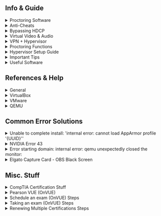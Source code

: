 ## Info & Guide
<details>
<summary>Proctoring Software</summary>

| Software | Browser Extension | System Test | Bypassed |
| - | - | - | - |
| Pafish |  | [Link](https://github.com/a0rtega/pafish/releases/download/v0.6/pafish64.exe) | ✅ |
| Al-Khaser |  | [Link](https://github.com/LordNoteworthy/al-khaser) | ❔ |
| Safe Exam Browser |  | [Link](https://github.com/SafeExamBrowser/seb-win-refactoring) | ✅ |
| Pearson VUE |  | [Link](https://system-test.onvue.com/system_test?customer=pearson_vue) | ✅ |
| ProctorU | ✅ | [FF Addon](https://s3-us-west-2.amazonaws.com/proctoru-assets/extension/firefox-extension-latest.xpi) or [Chrome Addon](https://chrome.google.com/webstore/detail/proctoru/goobgennebinldhonaajgafidboenlkl) | ✅ |
| ProctorU: Guardian Browser |  | [Link](https://guardian.meazurelearning.com/) | ✅ |
| Proctorio | ✅ | [Link](https://getproctorio.com/) | ✅ |
| Examity | ✅ | [New Platform System Check](https://on.v5.examity.com/systemcheck) or [Chrome Addon](https://chromewebstore.google.com/detail/geapelpefnpekodnnlkcaadniodlgebj) or [FF Addon](https://addons.mozilla.org/en-US/firefox/addon/examity/) | ✅ |
| Respondus (LockDown Browser) | ✅ | [Link](https://download.respondus.com/lockdown/download.php) | ✅ |
| Kryterion |  | [Link](https://www.kryterion.com/systemcheck/) | ✅ |
| Honorlock | ✅ | [Link](https://app.honorlock.com/install/extension) | ✅ |
| Inspera Exam Portal | | [Link](https://ltu.inspera.com/get-iep) - [Demo Exam Instructions](https://www.ltu.se/en/student-web/your-studies/examination/digital-exam-inspera/instructions-for-pc-and-mac-when-downloading-the-inspera-exam-portal) | ✅ |

</details>


<details>
<summary>Anti-Cheats</summary>

* [areweanticheatyet](https://areweanticheatyet.com/)

| Type | Engine | Bypassed | Used By |
|-|-|-|-|
| **Anti-Cheat** | Anti-Cheat Expert (ACE) | ✅ | Primarily Mobile Games |
| **Anti-Cheat** | BattlEye (BE) | ✅ (With RDTSC VM Force Exit Kernal Patch) | Desktop Games |
| **Anti-Cheat** | Easy Anti-Cheat (EAC) | ✅ | Desktop Games |
| **Anti-Cheat** | Gepard Shield | ✅ (With RDTSC VM Force Exit Kernal Patch) |  |
| **Anti-Cheat** | Hyperion | ✅ | Roblox |
| **Anti-Cheat** | Mhyprot | ✅ | Genshin Impact |
| **Anti-Cheat** | nProtect GameGuard (NP) | ✅ | Desktop Games |
| **Anti-Cheat** | RICOCHET | ✅ | Call of Duty Games |
| **Anti-Cheat** | Vanguard | ‼️(1: Incorrect function) | Valorant |
| **Encrypt** | Enigma Protector | ✅ |  |
| **Encrypt** | Safegine Shielden | ✅ |  |
| **Encrypt** | Themida | ✅ |  |
| **Encrypt** | VMProtect | ✅ |  |
| **Encrypt** | VProtect | ✅ |  |

- ‼️ Some games cannot run under this environment, but I'm not sure whether qemu has been detected. The game doesn't say "Virtual machine detected" specifically.

</details>


<details>
<summary>Bypassing HDCP</summary>

## Bypassing HDCP Visual Graph:
![bypass](https://github.com/Scrut1ny/Hypervisor-Phantom/assets/53458032/589b0f88-f14b-44d8-bf1c-225df4d01e54)

- [HDCP Versions](https://en.wikipedia.org/wiki/High-bandwidth_Digital_Content_Protection#Versions)

## Capture Card Format Support:
![image](https://github.com/Scrut1ny/Hypervisor-Phantom/assets/53458032/17cfcbe5-0700-440c-af12-3c1dd0157ff1)

## Cheapo Bypass Kit:
- 1x2 HDMI Splitter `$13` > [OREI](https://www.amazon.com/dp/B005HXFARS)
- EDID Emulator `$7` > [EVanlak](https://www.amazon.com/dp/B07YMTKJCR)
- USB HDMI Capture Card `$9` > [AXHDCAP](https://www.amazon.com/dp/B0C2MDTY8P)

## Elegant Bypass Kit (Recommended):
- 1x2 HDMI Splitter `$20-30` > [ViewHD](https://www.amazon.com/dp/B004F9LVXC)
- EDID Emulator `$20` > [HD-EWB](https://www.amazon.com/dp/B0CRRWQ7XS)
- USB HDMI Capture Card `$130-200` > [Elgato HD60 X](https://www.amazon.com/dp/B09V1KJ3J4)

## Equipment
- Capture Card(s)
    - [Elgato Cam Link](https://www.amazon.com/dp/B07K3FN5MR)
    - [Elgato HD60 X](https://www.amazon.com/dp/B09V1KJ3J4)
    - [AXHDCAP 4K HDMI Video Capture Card](https://www.amazon.com/dp/B0C2MDTY8P)
- 1x2 HDMI Splitter(s)
    - [HBAVLINK](https://www.amazon.com/dp/B08T62MKH1)
    - [CORSAHD](https://www.amazon.com/dp/B0CLL5GQXT)
    - [ViewHD](https://www.amazon.com/dp/B004F9LVXC)
    - [OREI](https://www.amazon.com/dp/B005HXFARS)
    - [EZCOO](https://www.amazon.com/dp/B07VP37KMB)
    - [EZCOO](https://www.amazon.com/dp/B07TZRXKYG)
- EDID Emulator(s)
    - HDMI 
        - [HD-EWB](https://www.amazon.com/dp/B0CRRWQ7XS)
        - [EVanlak](https://www.amazon.com/dp/B07YMTKJCR)
    - DP
        - [DPH-EWB](https://www.amazon.com/dp/B0C3H763FG)
        - [EVanlak](https://www.amazon.com/dp/B07YLP1GG4)

</details>

<details>
<summary>Virtual Video & Audio</summary>

## Bring live video from your smartphone, remote computer, or friends directly into OBS or other studio software.
- [VDO.Ninja](https://vdo.ninja/)

## VB-CABLE Virtual Audio Device
- [VB-AUDIO Software](https://vb-audio.com/Cable/index.htm)
    - [Windows Download](https://download.vb-audio.com/Download_CABLE/VBCABLE_Driver_Pack43.zip)
    - [macOS Download](https://download.vb-audio.com/Download_MAC/VBCable_MACDriver_Pack108.zip)

## Virtual Display Driver
- [Virtual-Display-Driver](https://github.com/itsmikethetech/Virtual-Display-Driver)

</details>

<details>
<summary>VPN + Hypervisor</summary>

- ***IMPORTANT***: Ensure not to add a custom DNS configuration to the guest system on the hypervisor if your host system's VPN uses custom DNS block lists. Doing so may result in your guest hypervisor system losing its internet connection!

## Mullvad VPN + QEMU
- For the VPN connection to get properly natted/bridged you must enable the setting `Local network sharing` option!
    - How to: `⚙️` > `VPN settings` > `Local network sharing` ✅

![image](https://github.com/Scrut1ny/Hypervisor-Phantom/assets/53458032/e7f3c075-bd87-4abe-a88f-8897fc9be19d)
![image](https://github.com/Scrut1ny/Hypervisor-Phantom/assets/53458032/d0b09a31-78d4-491f-9688-1a3fe9dbd779)
![image](https://github.com/Scrut1ny/Hypervisor-Phantom/assets/53458032/21993e06-2719-4c3e-89d5-d1557f84ee29)

</details>


<details>
<summary>Proctoring Functions</summary>
<details>
<summary>Honorlock</summary>
    
| **Function** | **Description** |
|-|-|
| Record Webcam | Record student's testing enviroment using webcam |
| Record Screen | Record student's screen during exam |
| Record Web Traffic | Log student's internet activity |
| Room Scan | Record a 360 degree enviroment scan before the assessment begins |
| Disable Copy/Paste | Block clipboard actions |
| Disable Printing | Block printing exam content |
| Browser Guard | Limit browser activity to exam content and allowed site URLs only |
| Allowed Site URLs | Allow access to specific websites during an exam session |
| Student Photo | Capture student photo before the assessment begins |
| Student ID | Capture ID photo before the assessment begins |
  
</details>

<details>
<summary>Proctorio</summary>
  
| **Recording Settings** | **Verification Settings** | **Lock Down Settings** |
|-|-|-|
| Record Video | Verify Video | Force Full Screen |
| Record Audio | Verify Audio | Only One Screen |
| Record Screen | Verify Identity | Disable New Tabs |
| Record Web Traffic | Verify Desktop | Close Open Tabs |
| Record Desk | Verify Signature | Disable Printing |
|  |  | Disable Clipboard |
|  |  | Clear Cache |
|  |  | Disable Right Click |
|  |  | Prevent Re-Entry |

</details>

<details>
<summary>Pearson VUE</summary>

## BrowserLock
- System Requirements
[Link](https://home.pearsonvue.com/Standalone-pages/System-requirements-PVBL.aspx)

- Exam Content & Special Configurations (SDS)
```
https://securedelivery-hs-prd-1.pearsonvue.com/SecureDeliveryService
```

- Application location:
```batch
%APPDATA%\OnVUE\BrowserLock.exe
```

- Log file location:
```batch
%LOCALAPPDATA%\BrowserLock\log
```

- Commands it runs
```powershell
# Obtains NetConnectionID
wmic nic where "NetConnectionStatus = 2" get NetConnectionID /value

# Obtains USB FriendlyName
powershell.exe Get-PnpDevice -PresentOnly | Where-Object { $_.InstanceId -match '^USB' }

# Obtains Display/Monitor FriendlyName
powershell.exe -Command "Get-WmiObject -Namespace 'root\WMI' -Class 'WMIMonitorID' | ForEach-Object -Process { if($_.UserFriendlyName) { ([System.Text.Encoding]::ASCII.GetString($_.UserFriendlyName)).Replace('$([char]0x0000)','') } }"

# Obtains running processes
powershell.exe /c Get-CimInstance -className win32_process | select Name,ProcessId,ParentProcessId,CommandLine,ExecutablePath

# Obtains MachineGUID
powershell (Get-ItemProperty registry::HKEY_LOCAL_MACHINE\SOFTWARE\Microsoft\Cryptography\ -Name MachineGuid).MachineGUID

# Obtains system hostname
C:\Windows\system32\cmd.exe /c hostname
```

- Hypervisor System Checks (in log file):
```
# LOG:
XXXX-XX-XX XX:XX:XX.XXX-XXXX [BROWSER LOCK] [INFO] VM Allowed flag value from forensics is vmAllowedForensic=false
XXXX-XX-XX XX:XX:XX.XXX-XXXX [BROWSER LOCK] [INFO] Multiple Monitor Allowed flag value from forensics is multiMonitorAllowedForensic=false
XXXX-XX-XX XX:XX:XX.XXX-XXXX [BROWSER LOCK] [INFO] VPN Allowed flag value from forensics is vpnAllowedForensic=true
XXXX-XX-XX XX:XX:XX.XXX-XXXX [BROWSER LOCK] [INFO] Shutdown file monitor started
XXXX-XX-XX XX:XX:XX.XXX-XXXX [BROWSER LOCK] [INFO] VM configuration received from SDS will be applied for validation
XXXX-XX-XX XX:XX:XX.XXX-XXXX [BROWSER LOCK] [INFO] VM detection value is: vmDetectConfig=true
XXXX-XX-XX XX:XX:XX.XXX-XXXX [BROWSER LOCK] [INFO] Multiple monitor configuration received from SDS will be applied for validation
XXXX-XX-XX XX:XX:XX.XXX-XXXX [BROWSER LOCK] [INFO] Multiple monitor detection value is: multipleMonitorDetectConfig=true
XXXX-XX-XX XX:XX:XX.XXX-XXXX [BROWSER LOCK] [INFO] VPN configuration received from forensics will be applied for validation
XXXX-XX-XX XX:XX:XX.XXX-XXXX [BROWSER LOCK] [INFO] VPN detection value is: vpnDetectConfig=false
XXXX-XX-XX XX:XX:XX.XXX-XXXX [BROWSER LOCK] [INFO] USB mass storage detection value is: usbDetectConfig=false
XXXX-XX-XX XX:XX:XX.XXX-XXXX [BROWSER LOCK] [INFO] Minimum browserlock version required: 2304 
XXXX-XX-XX XX:XX:XX.XXX-XXXX [BROWSER LOCK] [INFO] Current browserlock version: 2402.1.1 
XXXX-XX-XX XX:XX:XX.XXX-XXXX [BROWSER LOCK] [INFO] Check if Browserlock running on VM: {DMI type 1 (System Information) - Product Name}, {DMI type 2 (Base Board Information) - Serial Number}, runningOnVM=false
XXXX-XX-XX XX:XX:XX.XXX-XXXX [BROWSER LOCK] [INFO] VM check: diskSize=499 GB
XXXX-XX-XX XX:XX:XX.XXX-XXXX [BROWSER LOCK] [INFO] Browserlock is not running on virtual machine
XXXX-XX-XX XX:XX:XX.XXX-XXXX [BROWSER LOCK] [INFO] Display HDCP supported check: hdcpSupported=true
XXXX-XX-XX XX:XX:XX.XXX-XXXX [BROWSER LOCK] [INFO] Number of display devices connected: AWT=1, Physical=1, Physical/Virtual=1, Duplicate=1

# BrowserLock Booleon Variables
- hdcpSupported
- multiMonitorAllowedForensic
- multipleMonitorDetectConfig
- runningOnVM
- usbDetectConfig
- vmAllowedForensic
- vmDetectConfig
- vpnAllowedForensic
- vpnDetectConfig
```

![image](https://github.com/Scrut1ny/Hypervisor-Phantom/assets/53458032/af144f9c-e69b-4998-8b44-16c876612c25)

</details>
</details>

<details>
<summary>Hypervisor Setup Guide</summary>
<details>
<summary>VirtualBox</summary>

### Virtual Box - VBoxManage Tool Location:
```
Linux: /usr/bin/VBoxManage
Mac OS X: /Applications/VirtualBox.app/Contents/MacOS/VBoxManage
Oracle Solaris: /opt/VirtualBox/bin/VBoxManage
Windows: C:\Program Files\Oracle\VirtualBox\VBoxManage.exe
```

### Run these scripts:
* Configure the VM: `VM-External-Modifer.ps1`
* Spoof Windows: `VM-Internal-Modifier.ps1`

### ExecutionPolicy Modifier:
```
Set-ExecutionPolicy -ExecutionPolicy Bypass -Scope Process -Force
```

## Building a Custom Version
- [Vbox Source Code](https://www.virtualbox.org/browser/vbox/trunk#src/VBox/Devices)
- [Vbox Build Instructions](https://www.virtualbox.org/wiki/Linux%20build%20instructions)

### Dependencies
```
sudo apt update && sudo apt upgrade -y && sudo apt autoremove -y && sudo apt install -y acpica-tools chrpath doxygen g++-multilib libasound2-dev libcap-dev libcurl4-openssl-dev libdevmapper-dev libidl-dev libopus-dev libpam0g-dev libpulse-dev libqt5opengl5-dev libqt5x11extras5-dev qttools5-dev libsdl1.2-dev libsdl-ttf2.0-dev libssl-dev libvpx-dev libxcursor-dev libxinerama-dev libxml2-dev libxml2-utils libxmu-dev libxrandr-dev make nasm python3-dev python-dev qttools5-dev-tools texlive texlive-fonts-extra texlive-latex-extra unzip xsltproc default-jdk libstdc++5 libxslt1-dev linux-kernel-headers makeself mesa-common-dev subversion yasm zlib1g-dev glslang-tools ia32-libs libc6-dev-i386 lib32gcc1 lib32stdc++6
```

### Building VirtualBox
```
./configure --disable-hardening && source ./env.sh && kmk all && 
```

</details>

<details>
<summary>VMware</summary>

### VMware PRO License Key:
```
MC60H-DWHD5-H80U9-6V85M-8280D
```

### Patching BIOS ROM
1. Locate file `BIOS.440.ROM` within `%PROGRAMFILES(X86)%\VMware\VMware Workstation\x64`.
2. Utilize [Phoenix BIOS Editor](https://mega.nz/file/cek3ARwR#0L3mXNAlknF0zJQPOmtqPoyAvF5exviI3zw_BfRixOk) to modify compromising DMI Strings, like `VMware` or `Virtual Platform`.
3. Once completed, go to `File` then `Build BIOS` and save the patched BIOS somewhere. **Don't overwrite the original file!**
4. Now within the `*.vmx` config file, make sure to add the new patched BIOS location for the `bios440.filename` argument line.

### Set Custom CPUID (optional)
![image](https://github.com/Scrut1ny/Hypervisor-Phantom/assets/53458032/fed4e5e8-4ea3-4001-80f3-e84fce123c8e)

### Add the following into your *.vmx
```
bios440.filename = "C:\<path_to_your_bios_file>\BIOS.440.PATCH.ROM"
hypervisor.cpuid.v0 = "FALSE"
smbios.reflectHost = "TRUE"
ethernet0.address = "00:C0:CA:A7:2B:9E"
isolation.tools.getPtrLocation.disable = "TRUE"
isolation.tools.setPtrLocation.disable = "TRUE"
isolation.tools.setVersion.disable = "TRUE"
isolation.tools.getVersion.disable = "TRUE"
monitor_control.restrict_backdoor = "TRUE"
monitor_control.virtual_rdtsc = "FALSE"
```

### **IMPORTANT**
* `smbios.reflectHost` will NOT fully function properly if UEFI firmware is used without the BIOS ROM patch. If you use BIOS firmware instead, you don't have to worry about doing the BIOS ROM patch (you can still do it if you want though).

### Run these scripts:
* Spoof Windows: `VM-Internal-Modifier.ps1`

### ExecutionPolicy Modifier:
```
Set-ExecutionPolicy -ExecutionPolicy Bypass -Scope Process -Force
```

</details>

<details>
<summary>QEMU</summary>

## QEMU + Virt-Manager Setup
```
sudo apt update && sudo apt upgrade -y && sudo apt autoremove -y && sudo apt clean -y
sudo apt install qemu-system-x86 libvirt-clients libvirt-daemon-system libvirt-daemon-config-network bridge-utils virt-manager ovmf
sudo usermod -a -G kvm,libvirt $(whoami)
sudo systemctl enable libvirtd && sudo systemctl start libvirtd && sudo groups $(whoami)
sudo virsh net-autostart default && sudo virsh net-start default
virt-manager
```

## QEMU Strings Patch [smbios, ACPI Tables, USB, etc...]
* [qemu-patch-bypass](https://github.com/zhaodice/qemu-anti-detection)

### Dependencies
```
sudo apt update && sudo apt upgrade -y && sudo apt autoremove -y && sudo apt install -y binutils-mingw-w64 binutils-mingw-w64-i686 binutils-mingw-w64-x86-64 build-essential clang g++-mingw-w64 g++-mingw-w64-i686 g++-mingw-w64-x86-64 gcc-mingw-w64 gcc-mingw-w64-i686 gcc-mingw-w64-x86-64 git git-email gnutls-bin libaio-dev libbluetooth-dev libbrlapi-dev libbz2-dev libcacard-dev libcap-dev libcap-ng-dev libcurl4-gnutls-dev libfdt-dev libglib2.0-dev libgtk-3-dev libibverbs-dev libiscsi-dev libjpeg8-dev liblzo2-dev libncurses5-dev libncursesw5-dev libnfs-dev libnuma-dev libpam0g-dev libpixman-1-dev librbd-dev librdmacm-dev libseccomp-dev libsnappy-dev libsasl2-dev libsdl1.2-dev libsdl2-dev libsdl2-image-dev libspice-protocol-dev libspice-server-dev libusb-1.0-0-dev libusb-dev libusbredirparser-dev libusbredirparser1 libvde-dev libvdeplug-dev libvirglrenderer-dev libvte-2.91-dev libxen-dev libxml2-dev libz-mingw-w64-dev libzstd-dev ninja-build valgrind win-iconv-mingw-w64-dev xfslibs-dev zlib1g-dev
```

### Make custom QEMU .patch file
```
cd $HOME/Downloads && git clone --depth 1 --branch v8.2.2 --recursive https://gitlab.com/qemu-project/qemu.git && cd qemu/

# Edit all compromised strings within the source code...
grep -Rn '"QEMU ' "$HOME/Downloads/qemu"
grep -Rn '"QEMU' "$HOME/Downloads/qemu"
grep -Rn 'Virtual Machine"' "$HOME/Downloads/qemu"
grep -Rn 'Virtual CPU version "' "$HOME/Downloads/qemu"
grep -Rn '"KVM/Linux       "' "$HOME/Downloads/qemu"
grep -Rn '"KVMKVMKVM\\0\\0\\0"' "$HOME/Downloads/qemu"
grep -Rn 'ACPI_BUILD_APPNAME6 "BOCHS "' "$HOME/Downloads/qemu"
grep -Rn 'ACPI_BUILD_APPNAME8 "BXPC    "' "$HOME/Downloads/qemu"
grep -Rn '\[STR_SERIALNUMBER\]' "$HOME/Downloads/qemu"
grep -Rn '"QM%05d"' "$HOME/Downloads/qemu"
grep -Rn 'smbios_set_defaults("QEMU", mc->desc, mc->name);' "$HOME/Downloads/qemu"

git diff > v8.2.2.patch
```

- ACPI_BUILD_APPNAME6 "ALASKA"
- ACPI_BUILD_APPNAME8 "A M I "

- ACPI_BUILD_APPNAME6 "DELL  "
- ACPI_BUILD_APPNAME8 "Dell Inc"

- ACPI_BUILD_APPNAME6 "INTEL "
- ACPI_BUILD_APPNAME8 "U Rvp   "

### Downloading & Building QEMU w/patch
```
cd $HOME/Downloads && git clone --depth 1 --branch v8.2.2 --recursive https://gitlab.com/qemu-project/qemu.git

cd qemu/ && git apply v8.2.2.patch && cd .. && mkdir qemu_build && cd qemu_build && ../qemu/configure --target-list=x86_64-softmmu,x86_64-linux-user --prefix=/usr && make -j $(nproc) && sudo make install

sudo mv -f qemu-system-x86_64 /bin
```

## QEMU RDTSC VM_Exit Kernal Patch
* [RDTSC-KVM-Handler](https://github.com/Gyztor/kernel-rdtsc-patch)

### Dependencies

- Arch
```
sudo pacman -S base-devel bc coreutils cpio gettext initramfs kmod libelf ncurses pahole perl python rsync tar xz
```

- Debian
```
sudo apt install bc binutils bison dwarves flex gcc git gnupg2 gzip libelf-dev libncurses5-dev libssl-dev make openssl pahole perl-base rsync tar xz-utils
```

- Fedora
```
sudo dnf install binutils ncurses-devel \
    /usr/include/{libelf.h,openssl/pkcs7.h} \
    /usr/bin/{bc,bison,flex,gcc,git,gpg2,gzip,make,openssl,pahole,perl,rsync,tar,xz,zstd}
```

### Download latest Kernal release
- [Linux Kernel Website](https://kernel.org/)
- [Linux Kernal GitHub](https://github.com/torvalds/linux/tags)

### Extracting the tarball
```
tar -xf linux-*.tar && cd linux-*/
```

## PCIe Passthrough (Debian Guide)
* [YT Guide #1](https://www.youtube.com/watch?v=g--fe8_kEcw)
* [YT Guide #2](https://www.youtube.com/watch?v=KVDUs019IB8)
* [YT Guide #3](https://www.youtube.com/watch?v=jc3PjDX-CGs)
* [Article Guide](https://mathiashueber.com/windows-virtual-machine-gpu-passthrough-ubuntu/)
* [Amazing Single GPU Passthrough Guide](https://gitlab.com/risingprismtv/single-gpu-passthrough/-/wikis/home)

### 1. Make sure to enable the following in the host UEFI/BIOS

| **AMD CPU** | **Intel CPU** |
|-|-|
| IOMMU | VT-D |
| NX | VT-X |
| SVM |  |

### Requirements
- Virtualization Check
```bash
LC_ALL=C lscpu | grep Virtualization && egrep -c '(vmx|svm)' /proc/cpuinfo
```

- List PCI Devices
```bash
lspci -nn | grep "NVIDIA"
```

or

- List IOMMU Groups
```bash
#!/bin/bash
shopt -s nullglob
for g in /sys/kernel/iommu_groups/*; do
    echo "IOMMU Group ${g##*/}:"
    for d in $g/devices/*; do
        echo -e "\t$(lspci -nns ${d##*/})"
    done;
done;
```

### Modify grub.cfg
- GRUB_CMDLINE_LINUX_DEFAULT="amd_iommu=on iommu=pt vfio-pci.ids=XXXX:XXXX,XXXX:XXXX,XXXX:XXXX,XXXX:XXXX"
```bash
sudo nano /etc/default/grub
```
![image](https://github.com/Scrut1ny/Hypervisor-Phantom/assets/53458032/0c0820d5-3b9f-4b8d-9e87-1df84b947eac)

### Update grub.cfg & reboot
```bash
sudo update-grub && sudo reboot now
```

### Modify vfio.conf (isolate GPU)
- options vfio-pci ids=XXXX:XXXX,XXXX:XXXX,XXXX:XXXX,XXXX:XXXX
- softdep nvidia pre: vfio-pci
```bash
sudo nano /etc/modprobe.d/vfio.conf
```
![image](https://github.com/Scrut1ny/Hypervisor-Phantom/assets/53458032/dd7fa9e5-8305-4ec0-8a96-c8b2ad4d2ae1)

### Update initramfs
```bash
sudo update-initramfs -c -k $(uname -r) && sudo reboot now
```

### Check kernal driver in use for the isolated GPU (should be vfio-pci)
```bash
lspci -k | grep -E "vfio-pci|NVIDIA"
```

## QEMU Virt-Manager Setup

1. Create a new virtual machine
2. Local install media (ISO image or CDROM)
3. Select a [Windows ISO](https://massgrave.dev/msdl/) and enter the OS you're using
4. Set a realistic amount of RAM (make sure its half of the full amount)

| GB | MBs |
|-|-|
| 8 | 8192 |
| 16 | 16384 |
| 32 | 32768 |

5. Set 1 less of the maximum amount of CPUs available
6. Set a virtual disk size of above 250GB+
7. Select "Customize configuration before install" and finish
8. Select `UEFI x86_64:/usr/share/OVMF/OVMF_CODE_4M.ms.fd` for the Firmware, then apply
8a. If you want to use Windows 11 you need to use `UEFI x86_64:/usr/share/qemu/edk2-x86_64-secure-code.fd` instead
9. Under `CPUs`, check `Copy host CPU configuration (host-passthrough)`
9a. Drop down `Topology` and check `Manually set CPU topology` then input whatever works with your system, then apply

| Sockets: | Cores: | Threads: |
|-|-|-|
| 1 | X | X |

11. Under `Boot Options` check `SATA CDROM 1`, then apply
12. Under `SATA Disk 1` and `SATA CDROM 1` drop down `Advanced options` and set a random custom serial #, then apply
13. Under `NIC:XX:XX:XX` select the drop down menu and pick `hypervisor default`
12a. Set a custom MAC address, make sure the vendor isn't a hypervisor vendor! then apply
14. Select `Add Hardware` and under `PCI Host Device` add ALL devices under the isolated GPU IOMMU group you figured out earlier
15. Now select `Begin Installation`, and enjoy your new undetectable windows system!

## QEMU XML Config
* [Domain XML format](https://libvirt.org/formatdomain.html)
```
  <os>
    <smbios mode="host"/>
  </os>
  <features>
    <acpi/>
    <apic/>
    <hyperv mode="custom">
      <relaxed state="on"/>
      <vapic state="on"/>
      <spinlocks state="on" retries="8191"/>
      <vpindex state="on"/>
      <runtime state="on"/>
      <synic state="on"/>
      <stimer state="on"/>
      <reset state="on"/>
      <vendor_id state="on" value=""/>
      <frequencies state="on"/>
    </hyperv>
    <kvm>
      <hidden state="on"/>
    </kvm>
    <vmport state="off"/>
  </features>
  <cpu mode="host-passthrough" check="none">
    <topology sockets="1" dies="1" cores="8" threads="2"/>
    <cache mode="passthrough"/>
    <feature policy="disable" name="hypervisor"/>
    <feature policy="require" name="invtsc"/>
    <feature policy="require" name="topoext"/>
    <feature policy="require" name="svm"/>
  </cpu>
  <clock offset="localtime">
    <timer name="tsc" present="yes" mode="native"/>
    <timer name="hypervclock" present="yes"/>
  </clock>
```

## Looking Glass Setup Guide

- [Client usage](https://looking-glass.io/docs/B6/usage/#)
- *KVM (Kernel-based Virtual Machine) configured for VGA PCI Pass-through without an attached physical monitor, keyboard or mouse.*

### Add this to your .XML file in the devices section:
```
    <shmem name='looking-glass'>
      <model type='ivshmem-plain'/>
      <size unit='M'>32</size>
    </shmem>
```
![image](https://github.com/Scrut1ny/Hypervisor-Phantom/assets/53458032/c2400987-64fa-4a00-87c7-f2b6b6b4047f)

### Dependencies
```
sudo apt update && sudo apt upgrade -y && sudo apt autoremove -y && sudo apt install -y binutils-dev cmake fonts-dejavu-core libfontconfig-dev gcc g++ pkg-config libegl-dev libgl-dev libgles-dev libspice-protocol-dev nettle-dev libx11-dev libxcursor-dev libxi-dev libxinerama-dev libxpresent-dev libxss-dev libxkbcommon-dev libwayland-dev wayland-protocols libpipewire-0.3-dev libpulse-dev libsamplerate0-dev
```

### Create a new file
```
sudo nano /etc/tmpfiles.d/10-looking-glass.conf
```
- Give it the following contents
```
# Type Path               Mode UID  GID Age Argument

f /dev/shm/looking-glass 0660 user kvm -
```

### Granting Permissions 
```
touch /dev/shm/looking-glass && chown $USER:kvm /dev/shm/looking-glass && chmod 660 /dev/shm/looking-glass
```

### Download/Build/Install LookingGlass
```
curl -sSL https://looking-glass.io/artifact/stable/source -o latest.tar.gz && tar -zxvf latest.tar.gz && rm -rf latest.tar.gz

cd looking-glass-* && mkdir client/build && cd client/build && cmake ../ && make && sudo make install

./looking-glass-client
```

## Testing it out...
- [VFIO - EDID Emulator Review](https://www.youtube.com/watch?v=_freOfQCpYU)
- DP/HDMI/DVI/VGA Dummy Plug (EDID Emulator)
    - [#1 - DP](https://www.amazon.com/dp/B071CGCTMY)
    - [#2 - HDMI](https://www.amazon.com/dp/B07FB8GJ1Z)
    - [#3 - DVI](https://www.amazon.com/dp/B077CKX6ZK)
    - [#4 - VGA](https://www.amazon.com/dp/B075ZMVGQS)
- USB Type C to DP Adapter <---> DP/HDMI/DVI/VGA Dummy Plug (EDID Emulator)
    - [USB C to DisplayPort Adapter](https://www.amazon.com/dp/B0836FFKGD)
- Connect an additional DisplayPort or HDMI cable from your spare/isolated GPU to your monitor. Alternatively, you can utilize a DisplayPort or HDMI Bidirectional Switch Splitter for convenience.
    - [DP Bidirectional Switch Splitter](https://www.amazon.com/dp/B0C9PDFYH3)

## QEMU General Patches
* [KVM-Spoofing](https://github.com/A1exxander/KVM-Spoofing)

</details>
</details>

<details>
<summary>Important Tips</summary>

* **Encrypt DNS Queries**: Utilize DNS-over-HTTPS (DoH) to encrypt your DNS queries. Unlike unencrypted DNS, DoH conceals the websites you visit, leaving only the external IP address visible to observers.
* **Opt for a VPN**: Use a VPN to obscure all your internet traffic. However, be cautious with popular VPN services as their IP ranges may be blacklisted by certain proctoring or anti-cheat systems.
* **Allocate Sufficient VM Storage**: Equip your VM with at least 128GB of storage. VMs with lower storage capacities may be more easily identified or flagged by monitoring systems.
* **System Up Time**: Leave the hypervisor running for at least 12+ minutes to bypass the `GetTickCount()` check.

</details>

<details>
<summary>Useful Software</summary>

- OCR (Optical Character Recognition)
    - Linux:
        - [NormCap](https://github.com/dynobo/normcap)
    - Windows:
        - [ShareX](https://github.com/ShareX/ShareX)
- RAT (Remote Access/Administration Trojan)
    - [Quasar](https://github.com/quasar/Quasar)
- RDP (Remote Desktop Protocal)
    - [Ammyy Admin](https://www.ammyy.com/)
    - [MeshCentral](https://github.com/Ylianst/MeshCentral)

</details>

## References & Help
<details>
<summary>General</summary>
    
* [https://evasions.checkpoint.com/](https://evasions.checkpoint.com/)
* [https://r0ttenbeef.github.io/Deploy-Hidden-Virtual-Machine-For-VMProtections-Evasion-And-Dynamic-Analysis/](https://r0ttenbeef.github.io/Deploy-Hidden-Virtual-Machine-For-VMProtections-Evasion-And-Dynamic-Analysis/)
* [https://bannedit.github.io/Virtual-Machine-Detection-In-The-Browser.html](https://bannedit.github.io/Virtual-Machine-Detection-In-The-Browser.html)

</details>

<details>
<summary>VirtualBox</summary>
    
* [VirtualBox RDTSC Fix](https://www.reddit.com/r/virtualbox/comments/g6ky8a/disabling_vm_exit_for_rdtsc_access/)
* [https://forums.virtualbox.org/viewtopic.php?t=78859](https://forums.virtualbox.org/viewtopic.php?t=78859)
* [https://forums.virtualbox.org/viewtopic.php?t=81600](https://forums.virtualbox.org/viewtopic.php?t=81600)
* [https://superuser.com/questions/625648/virtualbox-how-to-force-a-specific-cpu-to-the-guest](https://superuser.com/questions/625648/virtualbox-how-to-force-a-specific-cpu-to-the-guest)
* [https://berhanbingol.medium.com/virtualbox-detection-anti-detection-30614691f108](https://berhanbingol.medium.com/virtualbox-detection-anti-detection-30614691f108)
* [https://github.com/d4rksystem/VBoxCloak](https://github.com/d4rksystem/VBoxCloak)
* [https://github.com/nsmfoo/antivmdetection](https://github.com/nsmfoo/antivmdetection)
    
</details>

<details>
<summary>VMware</summary>

* [https://sanbarrow.com/vmx.html](https://sanbarrow.com/vmx.html)
* [https://www.hexacorn.com/blog/2014/08/25/protecting-vmware-from-cpuid-hypervisor-detection/](https://www.hexacorn.com/blog/2014/08/25/protecting-vmware-from-cpuid-hypervisor-detection/)
* [https://rayanfam.com/topics/defeating-malware-anti-vm-techniques-cpuid-based-instructions/](https://rayanfam.com/topics/defeating-malware-anti-vm-techniques-cpuid-based-instructions/)
* [https://tulach.cc/bypassing-vmprotect-themida-vm-checks-in-vmware/](https://tulach.cc/bypassing-vmprotect-themida-vm-checks-in-vmware/)
    
</details>

<details>
<summary>QEMU</summary>

* [Spoof and make your VM Undetectable - No more bullsh*t bans](https://www.reddit.com/r/VFIO/comments/i071qx/spoof_and_make_your_vm_undetectable_no_more/)
* [BE is banning KVM on R6](https://www.reddit.com/r/VFIO/comments/hts1o1/be_is_banning_kvm_on_r6/)
* [Deploy Hidden Virtual Machine For VMProtections Evasion And Dynamic Analysis](https://r0ttenbeef.github.io/Deploy-Hidden-Virtual-Machine-For-VMProtections-Evasion-And-Dynamic-Analysis/)
* [KVM Detection fixes](https://www.unknowncheats.me/forum/escape-from-tarkov/418885-kvm-detection-fixes.html)

</details>

## Common Error Solutions

<details>
<summary>Unable to complete install: 'internal error: cannot load AppArmor profile '{UUID}''</summary>

- Set security_driver = "none" in /etc/libvirt/qemu.conf

```
#       security_driver = [ "selinux", "apparmor" ]
#security_driver = "selinux"
security_driver = "none"
```
- restart libvirtd service

```
systemctl restart libvirtd
```

</details>

<details>
<summary>NVIDIA Error 43</summary>

- Add this line in the `<hyperv/>` section in the QEMU XML:

```
<vendor_id state="on" value="AuthenticAMD"/>
```

</details>

<details>
<summary>Error starting domain: internal error: qemu unexpectedly closed the monitor:</summary>

```
Error starting domain: internal error: qemu unexpectedly closed the monitor: 2021-08-02T17:52:25.005284Z qemu-system-x86_64: backing store size 0x2000000 does not match ‘size’ option 0x4000000
```

## Step 1:
```
rm /dev/shm/looking-glass
```

## Step 2:
```
    <shmem name="looking-glass">
      <model type="ivshmem-plain"/>
      <size unit="M">128</size>
      <address type="pci" domain="0x0000" bus="0x10" slot="0x01" function="0x0"/>
    </shmem>
```

- Change memory number size to 32, 64, 128, etc. (whatever needed)

## Step 3:
```
touch /dev/shm/looking-glass && sudo chown $USER:kvm /dev/shm/looking-glass && chmod 660 /dev/shm/looking-glass
```

- Now try to run your hypervisor again.

</details>

<details>
<summary>Elgato Capture Card - OBS Black Screen</summary>

- Some of Elgato's capture cards, leveraging UVC (USB Video Class) technology, operate seamlessly without requiring additional drivers. As UVC devices, they adhere to a standard protocol for transmitting video and audio data over USB connections. This plug-and-play functionality ensures compatibility with various operating systems, enabling effortless setup and use for capturing high-quality video content.

## Step 1:
Download & Install the latest `4K CAPTURE UTILITY` software from [Elgato downloads page](https://www.elgato.com/us/en/s/downloads)

## Step 2:
Open `Elgato 4K Capture Utility` software and let the software initialize the UVC device and firmware.

## Step 3:
Now select the settings icon on the top right of the software utility, and select `Check for Updates...`. (It should do it automatically already, but just make sure the firmware is on the latest version available.)

## Step 4 (for Linux users):
Connect the capture card device back to your Linux host system now and open OBS, you should now see a valid output instead of a black screen.

## Elgato Gaming Hardware Drivers

- [Article](https://help.elgato.com/hc/en-us/articles/360027961152-Elgato-Gaming-Hardware-Drivers)

| Device                     | Driver Status                                |
|----------------------------|----------------------------------------------|
| Elgato Cam Link            | No driver since it's a UVC device |
| Elgato Cam Link 4K         | No driver since it's a UVC device |
| Elgato Cam Link Pro        | [Latest Elgato Cam Link Pro Drivers for Windows](https://gc-updates.elgato.com/windows/drivers/cam-link-pro/download.php) |
| Elgato Game Capture HD     | [Latest Elgato Game Capture HD Drivers for Windows](https://gc-updates.elgato.com/windows/drivers/hd/download.php) |
| Elgato Game Capture HD60   | [Latest Elgato Game Capture HD60 Drivers for Windows](https://gc-updates.elgato.com/windows/drivers/hd60/download.php) |
| Elgato Game Capture HD60 S | [Latest Elgato Game Capture  HD60 S Drivers for Windows](https://gc-updates.elgato.com/windows/drivers/hd60-s/download.php) |
| Elgato Game Capture HD60 S+| No driver since it's a UVC device |
| Elgato Game Capture HD60 Pro| [Latest Elgato Game Capture HD60 Pro Drivers](https://gc-updates.elgato.com/windows/drivers/hd60-pro/download.php) |
| Elgato Game Capture HD60 X | No driver since it's a UVC device |
| Elgato Game Capture 4K60 Pro | [Latest Elgato Game Capture 4K60 Pro Drivers](https://gc-updates.elgato.com/windows/drivers/4k_hd60-pro/download.php) |
| Elgato Game Capture 4K60 Pro MK.2 | [Latest Elgato Game Capture 4K60 Pro MK.2 Drivers](https://gc-updates.elgato.com/windows/drivers/4k60-pro-mk2/download.php) |
| Elgato Game Capture 4K60 S+ | [Latest Elgato Game Capture 4K60 S+ Drivers](https://gc-updates.elgato.com/windows/drivers/4k60-s-plus/download.php) |
| Elgato 4K Pro              | [Latest Elgato 4K Pro Drivers](https://edge.elgato.com/egc/windows/drivers/4K_Pro/Elgato_4KPro_1.1.0.202.exe) |

</details>

## Misc. Stuff

<details>
<summary>CompTIA Certification Stuff</summary>

## CompTIA Certification Information:
![image](https://github.com/Scrut1ny/Hypervisor-Phantom/assets/53458032/8fc02891-5e0d-45e4-be50-953d81d7d41c)

- [Which CompTIA Certifications Must Be Renewed?](https://help.comptia.org/hc/en-us/articles/13923899954196-Which-CompTIA-Certifications-Must-Be-Renewed)

## Valid Coupon Codes:

- One time use for all. (10%)
```
MCGRAW10
```

- Just for Sec+
```
SECURITYVUE
```

## Exam Dump Websites
- [marks4sure](https://www.marks4sure.com/CompTIA.html)
- [dumpscollection](https://dumpscollection.net/)
- [dumps-files](https://www.dumps-files.com/)
- [allfreedumps](https://www.allfreedumps.com/)
- [downloadfreepdf](https://www.downloadfreepdf.net/)

## ChatGPT Prompt
```
I'll provide questions with possible answers, I need you to reply with only the correct answer(s). Just state the answer; no explanations.
```

## Search Engine Prompts

### Security+
- [SY0-601 Q&A](https://www.marks4sure.com/sy0-601-comptia-securityp-exam-2021-questions.html)
- [SY0-701 Q&A](https://www.marks4sure.com/sy0-701-comptia-securityp-exam-questions.html)
```
CompTIA Security+ SY0-701 Quizlet
```

### Network+
- [N10-008 Q&A](https://www.marks4sure.com/n10-008-comptia-networkp-certification-exam-questions.html)
- [N10-009 Q&A]()
```
CompTIA Network+ N10-008 Quizlet
```

### A+
- [220-1101 Q&A](https://www.marks4sure.com/220-1101-comptia-ap-certification-exam-core-1-questions.html)
- [220-1102 Q&A](https://www.marks4sure.com/220-1102-comptia-ap-certification-core-2-exam-questions.html)
```
CompTIA A+ 220-1101 Quizlet
```
```
CompTIA A+ 220-1102 Quizlet
```

</details>

<details>
<summary>Pearson VUE (OnVUE)</summary>

## Pearson OnVUE Online Exam Tips

### Before Your Exam:

- ***Know the Exam Rules***: Ignorance isn't an excuse for breaking rules.
- ***Room Setup***: A clean, quiet space is ideal. Open spaces are fine if you ensure privacy. Background noise like alarms or construction is generally okay, but voices may prompt a room check.
- ***Preparation***: Clear your desk except for necessary items. Apply for accommodations if needed for health reasons. Use the restroom and moderate your water intake before starting. Avoid using work computers due to potential restrictions. Ensure your computer has an external microphone, as headphones are not allowed.

### Common Mistakes:

- ***Strict Rule Enforcement***: Proctors strictly follow rules; personal circumstances (e.g., needing a restroom break) aren't considered exceptions.
- ***Technical Readiness***: Have your laptop charger plugged in. Starting your exam means you cannot leave for any reason, including to grab your charger.
- ***Exam Start***: The exam is considered started once you see the "Welcome" screen. Don’t leave your seat, use your phone, or fetch items after this point.
- ***Avoid Distractions***: Don’t touch your phone or read questions aloud to prevent suspicion of cheating.
- ***Proper Closure***: After finishing, ensure you exit the application completely to end the exam session.

### General Info:

- Proctors can't assist with exam content or scoring.
- When unsure about rules, use the chat feature to ask.
- Proctors do monitor you with help from AI to detect unusual behaviors.
- Note taking is not allowed with pen and paper.
- Your exam session is recorded.

## Example video of the OnVUE setup process:
https://github.com/Scrut1ny/Hypervisor-Phantom/assets/53458032/c7f0901b-bb61-4806-9efc-655ea50b5547
- [Exam Simulation](https://vueop.startpractice.com/)

</details>

<details>
<summary>Schedule an exam (OnVUE) Steps</summary>

- [Log in](https://login.comptia.org/)

## Step 1
![image](https://github.com/Scrut1ny/Hypervisor-Phantom/assets/53458032/acd53451-a073-473e-95c7-8ac3e518f9d1)

## Step 2
![image](https://github.com/Scrut1ny/Hypervisor-Phantom/assets/53458032/a9b2a8f3-d0db-4c63-a5d1-7c71b93acea6)
![image](https://github.com/Scrut1ny/Hypervisor-Phantom/assets/53458032/cfe34125-ed6e-4eae-bb8b-820d48a49d51)

## Step 3
![image](https://github.com/Scrut1ny/Hypervisor-Phantom/assets/53458032/ab081b25-7bdb-4f13-8ff8-01d0d633e318)

## Step 4
![image](https://github.com/Scrut1ny/Hypervisor-Phantom/assets/53458032/591ebba6-1e08-4f4a-b8ce-d382f73448e9)

## Step 5
![image](https://github.com/Scrut1ny/Hypervisor-Phantom/assets/53458032/26d6a696-8073-48af-b861-a64e40ac82e5)

## Step 6
![image](https://github.com/Scrut1ny/Hypervisor-Phantom/assets/53458032/6ff38292-34ea-420e-a0cd-960f0989d94a)

## Step 7
![image](https://github.com/Scrut1ny/Hypervisor-Phantom/assets/53458032/c4286480-0eb8-4ad3-b4aa-ef5fa581cb6d)

## Step 8
![image](https://github.com/Scrut1ny/Hypervisor-Phantom/assets/53458032/2d4c33ed-781c-48c2-b9cc-0ac0aff6b693)

</details>

<details>
<summary>Taking an exam (OnVUE) Steps</summary>

## Step 1
![image](https://github.com/Scrut1ny/Hypervisor-Phantom/assets/53458032/e34b1f60-ae0d-4fba-8f17-be9938a627fa)

## Step 2
![image](https://github.com/Scrut1ny/Hypervisor-Phantom/assets/53458032/6c46e8ab-5934-4e33-8cf0-6ba94b25d95f)

## Step 3
![image](https://github.com/Scrut1ny/Hypervisor-Phantom/assets/53458032/f6b3db7f-0389-4330-8275-2a29c59dfbb5)

## Step 4
![image](https://github.com/Scrut1ny/Hypervisor-Phantom/assets/53458032/f2cc1514-079e-4d1e-8a40-7a97f79074ff)

## Step 5
![image](https://github.com/Scrut1ny/Hypervisor-Phantom/assets/53458032/bcd4ffdb-abfc-4b18-9ec9-002597f1eac9)

## Step 6
![image](https://github.com/Scrut1ny/Hypervisor-Phantom/assets/53458032/2a851ddc-af9b-41e2-a818-3c5df01e32a7)

## Step 7
![image](https://github.com/Scrut1ny/Hypervisor-Phantom/assets/53458032/64bf7068-cd84-4706-92c9-e078f8fd9f77)

## Step 8
![image](https://github.com/Scrut1ny/Hypervisor-Phantom/assets/53458032/cb042c65-c8f9-4d46-b218-f6fe0fab8398)

## Step 9
![image](https://github.com/Scrut1ny/Hypervisor-Phantom/assets/53458032/b0cd79ce-d760-4d02-9425-5c4313d4a18c)

## Step 10
![image](https://github.com/Scrut1ny/Hypervisor-Phantom/assets/53458032/5cd82e0b-e506-4e7c-ab11-3794f35fafca)

## Step 11
![image](https://github.com/Scrut1ny/Hypervisor-Phantom/assets/53458032/12cf93ca-6e63-49eb-9cd2-880b429159db)

## Step 12
![image](https://github.com/Scrut1ny/Hypervisor-Phantom/assets/53458032/9fe10ad0-0b9b-47a5-92e0-eec0f303d25b)

</details>

<details>
<summary>Renewing Multiple Certifications Steps</summary>

- [Renew existing certifications](https://www.comptia.org/continuing-education/learn/renewing-multiple-certifications)

![image](https://github.com/Scrut1ny/Hypervisor-Phantom/assets/53458032/784d4707-0920-401b-983c-e7bd7b6b6cc1)

</details>
